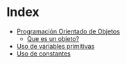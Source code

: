 # Index

- [Programación Orientado de Objetos](./OBJECT-ORIENTED-PROGRAMING.md)
    - [Que es un objeto?](OBJECT-ORIENTED-PROGRAMING.md#que-es-un-objeto)
- [Uso de variables primitivas](./VariablesPrimitivas.java)
- [Uso de constantes](./Constantes.java)